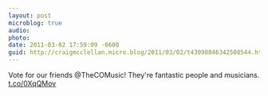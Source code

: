 ```yaml
---
layout: post
microblog: true
audio: 
photo: 
date: 2011-03-02 17:59:09 -0600
guid: http://craigmcclellan.micro.blog/2011/03/02/t43098046342508544.html
---
```

Vote for our friends @TheCOMusic!  They're fantastic people and musicians. [t.co/0XqQMov](http://t.co/0XqQMov)
